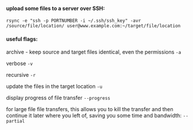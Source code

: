 #### upload some files to a server over SSH:

`rsync -e "ssh -p PORTNUMBER -i ~/.ssh/ssh_key" -avr /source/file/location/ user@www.example.com:~/target/file/location`

#### useful flags:

archive - keep source and target files identical, even the permissions
`-a`

verbose
`-v`

recursive
`-r`

update the files in the target location
`-u`

display progress of file transfer
`--progress`

for large file file transfers, this allows you to kill the transfer and then continue it later where you left of, saving you some time and bandwidth:
`--partial`